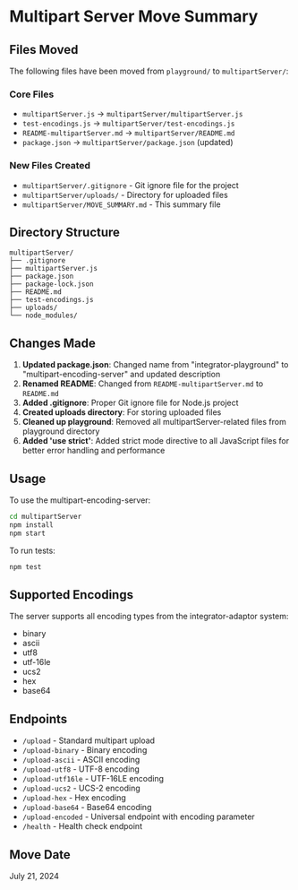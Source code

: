 # Multipart Server Move Summary

## Files Moved

The following files have been moved from `playground/` to `multipartServer/`:

### Core Files
- `multipartServer.js` → `multipartServer/multipartServer.js`
- `test-encodings.js` → `multipartServer/test-encodings.js`
- `README-multipartServer.md` → `multipartServer/README.md`
- `package.json` → `multipartServer/package.json` (updated)

### New Files Created
- `multipartServer/.gitignore` - Git ignore file for the project
- `multipartServer/uploads/` - Directory for uploaded files
- `multipartServer/MOVE_SUMMARY.md` - This summary file

## Directory Structure

```
multipartServer/
├── .gitignore
├── multipartServer.js
├── package.json
├── package-lock.json
├── README.md
├── test-encodings.js
├── uploads/
└── node_modules/
```

## Changes Made

1. **Updated package.json**: Changed name from "integrator-playground" to "multipart-encoding-server" and updated description
2. **Renamed README**: Changed from `README-multipartServer.md` to `README.md`
3. **Added .gitignore**: Proper Git ignore file for Node.js project
4. **Created uploads directory**: For storing uploaded files
5. **Cleaned up playground**: Removed all multipartServer-related files from playground directory
6. **Added 'use strict'**: Added strict mode directive to all JavaScript files for better error handling and performance

## Usage

To use the multipart-encoding-server:

```bash
cd multipartServer
npm install
npm start
```

To run tests:

```bash
npm test
```

## Supported Encodings

The server supports all encoding types from the integrator-adaptor system:
- binary
- ascii
- utf8
- utf-16le
- ucs2
- hex
- base64

## Endpoints

- `/upload` - Standard multipart upload
- `/upload-binary` - Binary encoding
- `/upload-ascii` - ASCII encoding
- `/upload-utf8` - UTF-8 encoding
- `/upload-utf16le` - UTF-16LE encoding
- `/upload-ucs2` - UCS-2 encoding
- `/upload-hex` - Hex encoding
- `/upload-base64` - Base64 encoding
- `/upload-encoded` - Universal endpoint with encoding parameter
- `/health` - Health check endpoint

## Move Date

July 21, 2024 